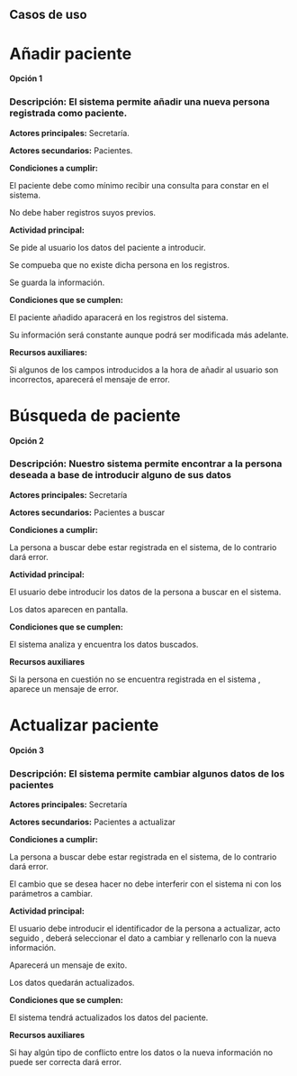 ## Casos de uso
# Añadir paciente
**Opción 1**
### Descripción: El sistema permite añadir una nueva persona registrada como paciente.

**Actores principales:** Secretaría.

**Actores secundarios:** Pacientes.

 **Condiciones a cumplir:**

El paciente debe como mínimo recibir una consulta para constar en el sistema.

No debe haber registros suyos previos.

 **Actividad principal:**

Se pide al usuario los datos del paciente a introducir.

Se compueba que no existe dicha persona en los registros.

Se guarda la información.

 **Condiciones que se cumplen:**

El paciente añadido aparacerá en los registros del sistema.

Su información será constante aunque podrá ser modificada más adelante.

**Recursos auxiliares:**

Si algunos de los campos introducidos a la hora de añadir al usuario son incorrectos, aparecerá el mensaje de error.

# Búsqueda de paciente 
**Opción 2**

### Descripción: Nuestro sistema permite encontrar a la persona deseada a base de introducir alguno de sus datos

**Actores principales:** Secretaría

**Actores secundarios:** Pacientes a buscar

**Condiciones a cumplir:**

La persona a buscar debe estar registrada en el sistema, de lo contrario dará error.

**Actividad principal:**

El usuario debe introducir los datos de la persona a buscar en el sistema.

Los datos aparecen en pantalla.

**Condiciones que se cumplen:**

El sistema analiza y encuentra los datos buscados.

**Recursos auxiliares**

Si la persona en cuestión no se encuentra registrada en el sistema , aparece un mensaje de error.
# Actualizar paciente
**Opción 3**

### Descripción: El sistema permite cambiar algunos datos de los pacientes

**Actores principales:** Secretaría

**Actores secundarios:** Pacientes a actualizar

**Condiciones a cumplir:**

La persona a buscar debe estar registrada en el sistema, de lo contrario dará error.

El cambio que se desea hacer no debe interferir con el sistema ni con los parámetros a cambiar.

**Actividad principal:**

El usuario debe introducir el identificador de la persona a actualizar, acto seguido , deberá seleccionar el dato a cambiar y rellenarlo con la nueva información.

Aparecerá un mensaje de exito.

Los datos quedarán actualizados.

**Condiciones que se cumplen:**

El sistema tendrá actualizados los datos del paciente.

**Recursos auxiliares**

Si hay algún tipo de conflicto entre los datos o la nueva información no puede ser correcta dará error.


